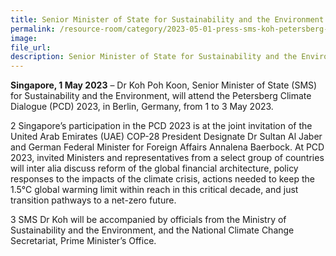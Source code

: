 ```yaml
---  
title: Senior Minister of State for Sustainability and the Environment Dr Koh Poh Koon to attend the Petersberg Climate Dialogue 2023  
permalink: /resource-room/category/2023-05-01-press-sms-koh-petersberg-climate-dialogue
image:  
file_url:  
description: Senior Minister of State for Sustainability and the Environment Dr Koh Poh Koon to attend the Petersberg Climate Dialogue 2023 
---
```


**Singapore, 1 May 2023** – Dr Koh Poh Koon, Senior Minister of State (SMS) for Sustainability and the Environment, will attend the Petersberg Climate Dialogue (PCD) 2023, in Berlin, Germany, from 1 to 3 May 2023.  

2	Singapore’s participation in the PCD 2023 is at the joint invitation of the United Arab Emirates (UAE) COP-28 President Designate Dr Sultan Al Jaber and German Federal Minister for Foreign Affairs Annalena Baerbock. At PCD 2023, invited Ministers and representatives from a select group of countries will inter alia discuss reform of the global financial architecture, policy responses to the impacts of the climate crisis, actions needed to keep the 1.5°C global warming limit within reach in this critical decade, and just transition pathways to a net-zero future.  

3	SMS Dr Koh will be accompanied by officials from the Ministry of Sustainability and the Environment, and the National Climate Change Secretariat, Prime Minister’s Office.

